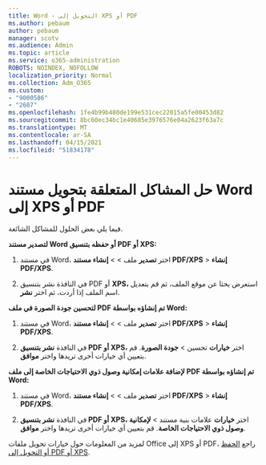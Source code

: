 ```yaml
---
title: Word - التحويل إلى XPS أو PDF
ms.author: pebaum
author: pebaum
manager: scotv
ms.audience: Admin
ms.topic: article
ms.service: o365-administration
ROBOTS: NOINDEX, NOFOLLOW
localization_priority: Normal
ms.collection: Adm_O365
ms.custom:
- "9000586"
- "2687"
ms.openlocfilehash: 1fe4b99b480de199e531cec22015a5fe00453d82
ms.sourcegitcommit: 8bc60ec34bc1e40685e3976576e04a2623f63a7c
ms.translationtype: MT
ms.contentlocale: ar-SA
ms.lasthandoff: 04/15/2021
ms.locfileid: "51834178"
---
```

# <a name="resolve-issues-converting-a-word-document-to-xps-or-pdf"></a>حل المشاكل المتعلقة بتحويل مستند Word إلى XPS أو PDF

فيما يلي بعض الحلول للمشاكل الشائعة. 

**لتصدير مستند Word أو حفظه بتنسيق PDF أو XPS:**

1. في مستند Word، اختر **تصدير** ملف  >    >  **إنشاء مستند PDF/XPS**  >  **إنشاء PDF/XPS**.

2. في النافذة نشر بتنسيق PDF أو **XPS،** استعرض بحثا عن موقع الملف، ثم قم بتعديل اسم الملف إذا أردت، ثم اختر **نشر**.

**لتحسين جودة الصورة في ملف PDF تم إنشاؤه بواسطة Word:**

1. في مستند Word، اختر **تصدير** ملف  >    >  **إنشاء مستند PDF/XPS**  >  **إنشاء PDF/XPS**.

2. في النافذة **نشر بتنسيق PDF أو XPS،** اختر **خيارات** تحسين  >  **جودة الصورة**. قم بتعيين أي خيارات أخرى تريدها واختر **موافق**. 

**لإضافة علامات إمكانية وصول ذوي الاحتياجات الخاصة إلى ملف PDF تم إنشاؤه بواسطة Word:**
 
1. في مستند Word، اختر **تصدير** ملف  >    >  **إنشاء مستند PDF/XPS**  >  **إنشاء PDF/XPS**.

2. في النافذة **نشر بتنسيق PDF أو XPS،** اختر **خيارات** علامات بنية مستند  >  **لإمكانية وصول ذوي الاحتياجات الخاصة**. قم بتعيين أي خيارات أخرى تريدها واختر **موافق**.

لمزيد من المعلومات حول خيارات تحويل ملفات Office إلى XPS أو PDF، راجع [الحفظ أو التحويل إلى PDF أو XPS](https://support.office.com/article/d85416c5-7d77-4fd6-a216-6f4bf7c7c110).